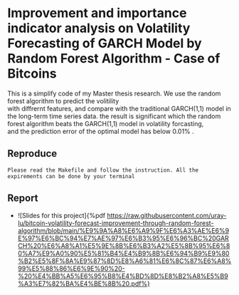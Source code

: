 # Improvement and importance indicator analysis on Volatility Forecasting of GARCH Model by Random Forest Algorithm - Case of Bitcoins

This is a simplify code of my Master thesis research. We use the random forest algorithm to predict the volitility  
with diffrernt features, and compare with the traditional GARCH(1,1) model in the long-term time series data. 
the result is significant which the random forest algorithm beats the GARCH(1,1) model in volatility forcasting,  
and the prediction error of the optimal model has below 0.01% .

## Reproduce

```
Please read the Makefile and follow the instruction. All the expirements can be done by your terminal 
```

## Report

* ![Slides for this project]{%pdf https://raw.githubusercontent.com/uray-lu/bitcoin-volatility-forecast-improvement-through-random-forest-algorithm/blob/main/%E9%9A%A8%E6%A9%9F%E6%A3%AE%E6%9E%97%E6%BC%94%E7%AE%97%E6%B3%95%E6%96%BC%20GARCH%20%E6%A8%A1%E5%9E%8B%E6%B3%A2%E5%8B%95%E6%80%A7%E9%A0%90%E5%81%B4%E4%B9%8B%E6%94%B9%E9%80%B2%E5%8F%8A%E9%87%8D%E8%A6%81%E6%8C%87%E6%A8%99%E5%88%86%E6%9E%90%20-%20%E4%BB%A5%E6%95%B8%E4%BD%8D%E8%B2%A8%E5%B9%A3%E7%82%BA%E4%BE%8B%20.pdf%}




 